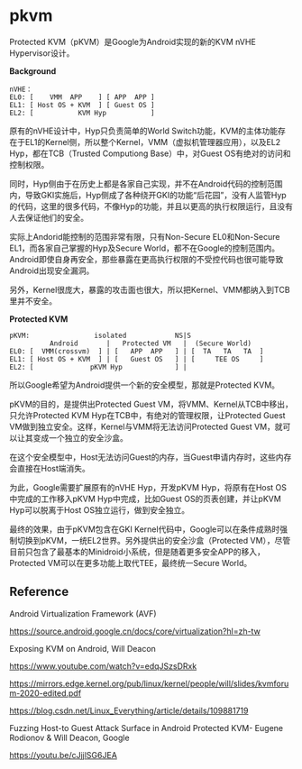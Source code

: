 # pkvm

Protected KVM（pKVM）是Google为Android实现的新的KVM nVHE Hypervisor设计。

**Background**

```
nVHE：
EL0: [    VMM  APP    ] [ APP  APP ]
EL1: [ Host OS + KVM  ] [ Guest OS ]
EL2: [           KVM Hyp           ]
```

原有的nVHE设计中，Hyp只负责简单的World Switch功能，KVM的主体功能存在于EL1的Kernel侧，所以整个Kernel，VMM（虚拟机管理器应用），以及EL2 Hyp，都在TCB（Trusted Computiong Base）中，对Guest OS有绝对的访问和控制权限。

同时，Hyp侧由于在历史上都是各家自己实现，并不在Android代码的控制范围内，导致GKI实施后，Hyp侧成了各种绕开GKI的功能“后花园”，没有人监管Hyp的代码，这里的很多代码，不像Hyp的功能，并且以更高的执行权限运行，且没有人去保证他们的安全。

实际上Andorid能控制的范围非常有限，只有Non-Secure EL0和Non-Secure EL1，而各家自己掌握的Hyp及Secure World，都不在Google的控制范围内。Android即使自身再安全，那些暴露在更高执行权限的不受控代码也很可能导致Android出现安全漏洞。

另外，Kernel很庞大，暴露的攻击面也很大，所以把Kernel、VMM都纳入到TCB里并不安全。

**Protected KVM**

```
pKVM:                isolated            NS|S
          Android       |   Protected VM   |  (Secure World)
EL0: [  VMM(crossvm)  ] | [   APP  APP   ] | [  TA   TA   TA  ]
EL1: [ Host OS + KVM  ] | [   Guest OS   ] | [     TEE OS     ]
EL2: [              pKVM Hyp             ] |
```

所以Google希望为Android提供一个新的安全模型，那就是Protected KVM。

pKVM的目的，是提供出Protected Guest VM，将VMM、Kernel从TCB中移出，只允许Protected KVM Hyp在TCB中，有绝对的管理权限，让Protected Guest VM做到独立安全。这样，Kernel与VMM将无法访问Protected Guest VM，就可以让其变成一个独立的安全沙盒。

在这个安全模型中，Host无法访问Guest的内存，当Guest申请内存时，这些内存会直接在Host端消失。

为此，Google需要扩展原有的nVHE Hyp，开发pKVM Hyp，将原有在Host OS中完成的工作移入pKVM Hyp中完成，比如Guest OS的页表创建，并让pKVM Hyp可以脱离于Host OS独立运行，做到安全独立。

最终的效果，由于pKVM包含在GKI Kernel代码中，Google可以在条件成熟时强制切换到pKVM，一统EL2世界。另外提供出的安全沙盒（Protected VM），尽管目前只包含了最基本的Minidroid小系统，但是随着更多安全APP的移入，Protected VM可以在更多功能上取代TEE，最终统一Secure World。

## Reference

Android Virtualization Framework (AVF)

https://source.android.google.cn/docs/core/virtualization?hl=zh-tw

Exposing KVM on Android, Will Deacon

https://www.youtube.com/watch?v=edqJSzsDRxk

https://mirrors.edge.kernel.org/pub/linux/kernel/people/will/slides/kvmforum-2020-edited.pdf

https://blog.csdn.net/Linux_Everything/article/details/109881719

Fuzzing Host-to Guest Attack Surface in Android Protected KVM- Eugene Rodionov & Will Deacon, Google

https://youtu.be/cJjjlSG6JEA